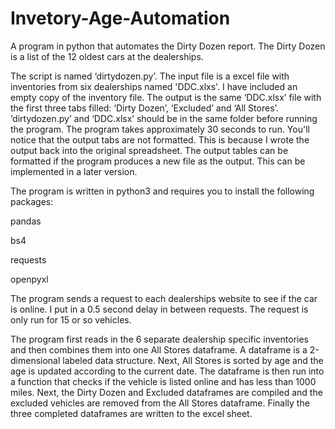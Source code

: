 # Invetory-Age-Automation
A program in python that automates the Dirty Dozen report. The Dirty Dozen is a list of the 12 oldest cars at the dealerships.

The script is named ‘dirtydozen.py’. The input file is a excel file with inventories from six dealerships named 'DDC.xlxs'. I have included an empty copy of the inventory file. The output is the same ‘DDC.xlsx’ file with the first three tabs filled: ‘Dirty Dozen’, ‘Excluded’ and ‘All Stores’. ‘dirtydozen.py’ and ‘DDC.xlsx’ should be in the same folder before running the program. The program takes approximately 30 seconds to run. You'll notice that the output tabs are not formatted. This is because I wrote the output back into the original spreadsheet. The output tables can be formatted if the program produces a new file as the output. This can be implemented in a later version.


The program is written in python3 and requires you to install the following packages:

pandas

bs4

requests

openpyxl


The program sends a request to each dealerships website to see if the car is online. I put in a 0.5 second delay in between requests. The request is only run for 15 or so vehicles.


The program first reads in the 6 separate dealership specific inventories and then combines them into one All Stores dataframe. A dataframe is a 2-dimensional labeled data structure.  Next, All Stores is sorted by age and the age is updated according to the current date. The dataframe is then run into a function that checks if the vehicle is listed online and has less than 1000 miles. Next, the Dirty Dozen and Excluded dataframes are compiled and the excluded vehicles are removed from the All Stores dataframe. Finally the three completed dataframes are written to the excel sheet.

